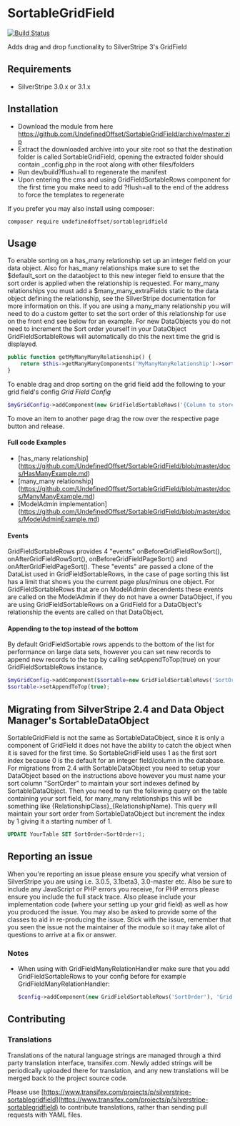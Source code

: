 SortableGridField
=================
[![Build Status](https://travis-ci.org/UndefinedOffset/SortableGridField.png)](https://travis-ci.org/UndefinedOffset/SortableGridField)

Adds drag and drop functionality to SilverStripe 3's GridField

## Requirements
* SilverStripe 3.0.x or 3.1.x

## Installation
* Download the module from here https://github.com/UndefinedOffset/SortableGridField/archive/master.zip
* Extract the downloaded archive into your site root so that the destination folder is called SortableGridField, opening the extracted folder should contain _config.php in the root along with other files/folders
* Run dev/build?flush=all to regenerate the manifest
* Upon entering the cms and using GridFieldSortableRows component for the first time you make need to add ?flush=all to the end of the address to force the templates to regenerate
 
If you prefer you may also install using composer:
```
composer require undefinedoffset/sortablegridfield
```

## Usage
To enable sorting on a has_many relationship set up an integer field on your data object. Also for has_many relationships make sure to set the $default_sort on the dataobject to this new integer field to ensure that the sort order is applied when the relationship is requested. For many_many relationships you must add a $many_many_extraFields static to the data object defining the relationship, see the SilverStripe documentation for more information on this. If you are using a many_many relationship you will need to do a custom getter to set the sort order of this relationship for use on the front end see below for an example. For new DataObjects you do not need to increment the Sort order yourself in your DataObject GridFieldSortableRows will automatically do this the next time the grid is displayed.

```php
public function getMyManyManyRelationship() {
    return $this->getManyManyComponents('MyManyManyRelationship')->sort('SortColumn');
}
```


To enable drag and drop sorting on the grid field add the following to your grid field's config
*Grid Field Config*

```php
$myGridConfig->addComponent(new GridFieldSortableRows('{Column to store sort}'));
```

To move an item to another page drag the row over the respective page button and release.

#### Full code Examples
* [has_many relationship] (https://github.com/UndefinedOffset/SortableGridField/blob/master/docs/HasManyExample.md)
* [many_many relationship] (https://github.com/UndefinedOffset/SortableGridField/blob/master/docs/ManyManyExample.md)
* [ModelAdmin implementation] (https://github.com/UndefinedOffset/SortableGridField/blob/master/docs/ModelAdminExample.md)

#### Events
GridFieldSortableRows provides 4 "events" onBeforeGridFieldRowSort(), onAfterGridFieldRowSort(), onBeforeGridFieldPageSort() and onAfterGridFieldPageSort(). These "events" are passed a clone of the DataList used in GridFieldSortableRows, in the case of page sorting this list has a limit that shows you the current page plus/minus one object. For GridFieldSortableRows that are on ModelAdmin decendents these events are called on the ModelAdmin if they do not have a owner DataObject, if you are using GridFieldSortableRows on a GridField for a DataObject's relationship the events are called on that DataObject.

#### Appending to the top instead of the bottom
By default GridFieldSortable rows appends to the bottom of the list for performance on large data sets, however you can set new records to append new records to the top by calling setAppendToTop(true) on your GridFieldSortableRows instance.
```php
$myGridConfig->addComponent($sortable=new GridFieldSortableRows('SortOrder'));
$sortable->setAppendToTop(true);
```

## Migrating from SilverStripe 2.4 and Data Object Manager's SortableDataObject
SortableGridField is not the same as SortableDataObject, since it is only a component of GridField it does not have the ability to catch the object when it is saved for the first time. So SortableGridField uses 1 as the first sort index because 0 is the default for an integer field/column in the database. For migrations from 2.4 with SortableDataObject you need to setup your DataObject based on the instructions above however you must name your sort column "SortOrder" to maintain your sort indexes defined by SortableDataObject. Then you need to run the following query on the table containing your sort field, for many_many relationships this will be something like {RelationshipClass}_{RelationshipName}. This query will maintain your sort order from SortableDataObject but increment the index by 1 giving it a starting number of 1.

```sql
UPDATE YourTable SET SortOrder=SortOrder+1;
```

## Reporting an issue
When you're reporting an issue please ensure you specify what version of SilverStripe you are using i.e. 3.0.5, 3.1beta3, 3.0-master etc. Also be sure to include any JavaScript or PHP errors you receive, for PHP errors please ensure you include the full stack trace. Also please include your implementation code (where your setting up your grid field) as well as how you produced the issue. You may also be asked to provide some of the classes to aid in re-producing the issue. Stick with the issue, remember that you seen the issue not the maintainer of the module so it may take allot of questions to arrive at a fix or answer.

### Notes
* When using with GridFieldManyRelationHandler make sure that you add GridFieldSortableRows to your config before for example GridFieldManyRelationHandler:

    ```php
    $config->addComponent(new GridFieldSortableRows('SortOrder'), 'GridFieldManyRelationHandler');
    ```

## Contributing

### Translations

Translations of the natural language strings are managed through a third party translation interface, transifex.com. Newly added strings will be periodically uploaded there for translation, and any new translations will be merged back to the project source code.

Please use [https://www.transifex.com/projects/p/silverstripe-sortablegridfield](https://www.transifex.com/projects/p/silverstripe-sortablegridfield) to contribute translations, rather than sending pull requests with YAML files.